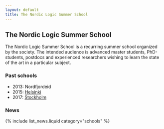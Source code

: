 ```yaml
---
layout: default
title: The Nordic Logic Summer School
---
```

## The Nordic Logic Summer School

The Nordic Logic Summer School is a recurring summer school organized by the
society. The intended audience is advanced master students, PhD-students,
postdocs and experienced researchers wishing to learn the state of the art in a
particular subject.

### Past schools

- 2013: Nordfjordeid
- 2015: [Helsinki](http://www.helsinki.fi/sls2015/index.html)
- 2017: [Stockholm](https://www.math-stockholm.se/en/konferenser-och-akti/logic-in-stockholm-2/nls-summer-school-in)

### News

{% include list_news.liquid category="schools" %}
